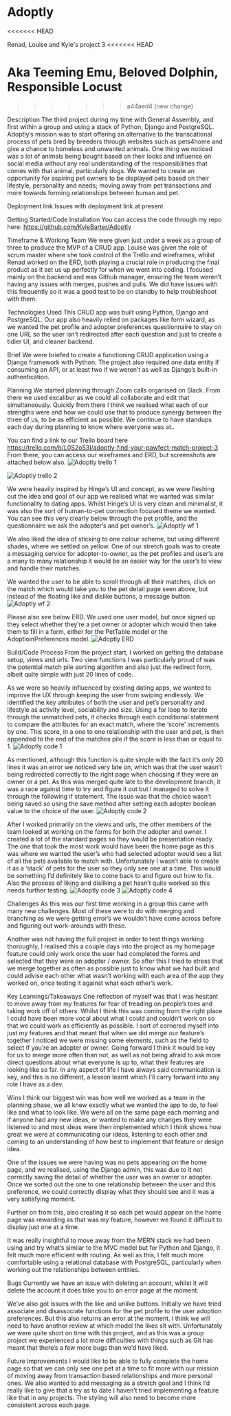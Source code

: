 # Adoptly

<<<<<<< HEAD

Renad, Louise and Kyle's project 3
<<<<<<< HEAD

Aka Teeming Emu, Beloved Dolphin, Responsible Locust
=======
>>>>>>> a44aed4 (new change)

Description
The third project during my time with General Assembly, and first within a group and using a stack of Python, Django and PostgreSQL. 
Adoptly’s mission was to start offering an alternative to the transcational process of pets bred by breeders through websites such 
as pets4home and give a chance to homeless and unwanted animals. One thing we noticed was a lot of animals being bought based on their 
looks and influence on social media without any real understanding of the responsibilities that comes with that animal, particularly dogs. 
We wanted to create an opportunity for aspiring pet owners to be displayed pets based on their lifestyle, personality and needs; moving 
away from pet transactions and more towards forming relationships between human and pet.

Deployment link
Issues with deployment link at present

Getting Started/Code Installation
You can access the code through my repo here:
https://github.com/KyleBarter/Adoptly

Timeframe & Working Team
We were given just under a week as a group of three to produce the MVP of a CRUD app. Louise was given the role of scrum master where she 
took control of the Trello and wireframes, whilst Renad worked on the ERD, both playing a crucial role in producing the final product as 
it set us up perfectly for when we went into coding. I focused mainly on the backend and was Github manager, ensuring the team weren’t having 
any issues with merges, pushes and pulls. We did have issues with this frequently so it was a good test to be on standby to help troubleshoot with them.

Technologies Used
This CRUD app was built using Python, Django and PostgreSQL. Our app also heavily relied on packages like form wizard, as we wanted the pet profile 
and adopter preferences questionnaire to stay on one URL so the user isn’t redirected after each question and just to create a tidier UI, and cleaner backend. 

Brief
We were briefed to create a functioning CRUD application using a Django framework with Python. The project also required one data entity if consuming 
an API, or at least two if we weren’t as well as Django’s built-in authentication.

Planning
We started planning through Zoom calls organised on Slack. From there we used excalibur as we could all collaborate and edit that simultaneously. 
Quickly from there I think we realised what each of our strengths were and how we could use that to produce synergy between the three of us, to be as 
efficient as possible. We continue to have standups each day during planning to know where everyone was at..

You can find a link to our Trello board here
https://trello.com/b/L0S2o53I/adoptly-find-your-pawfect-match-project-3
From there, you can access our wireframes and ERD, but screenshots are attached below also.
![Adoptly trello 1](https://github.com/KyleBarter/Adoptly/assets/118014478/6d8a37cd-4337-4e48-a966-40b96cf47cca)

![Adoptly trello 2](https://github.com/KyleBarter/Adoptly/assets/118014478/d49f6a5a-25c5-4185-8b79-9fae8853f37b)


We were heavily inspired by Hinge’s UI and concept, as we were fleshing out the idea and goal of our app we realised what we wanted was similar functionality 
to dating apps. Whilst Hinge’s UI is very clean and minimalist, it was also the sort of human-to-pet connection focused theme we wanted. You can see this very 
clearly below through the pet profile, and the questionnaire we ask the adopter’s and pet owner’s.
 ![Adoptly wf 1](https://github.com/KyleBarter/Adoptly/assets/118014478/5885879b-61cb-4e5e-a29e-ebfe8ef08e7a)


We also liked the idea of sticking to one colour scheme, but using different shades, where we settled on yellow.
One of our stretch goals was to create a messaging service for adopter-to-owner, as the pet profiles and user’s are a many to many relationship it would be 
an easier way for the user’s to view and handle their matches.

We wanted the user to be able to scroll through all their matches, click on the match which would take you to the pet detail page seen above, but instead of 
the floating like and dislike buttons, a message button. 
![Adoptly wf 2](https://github.com/KyleBarter/Adoptly/assets/118014478/77f5cb50-9e7e-4440-8fb9-f697c371dc3c)


Please also see below ERD. We used one user model, but once signed up they select whether they’re a pet owner or adopter which would then take them to fill 
in a form, either for the PetTable model or the AdoptioinPreferences model. 
![Adoptly ERD](https://github.com/KyleBarter/Adoptly/assets/118014478/fd3f184d-fcf7-4aee-8bec-b66b829ac0dd)


Build/Code Process
From the project start, I worked on getting the database setup, views and urls. Two view functions I was particularly proud of was the potential match pile 
sorting algorithm and also just the redirect form, albeit quite simple with just 20 lines of code.

As we were so heavily influenced by existing dating apps, we wanted to improve the UX through keeping the user from swiping endlessly. We identified the key 
attributes of both the user and pet’s personality and lifestyle as activity level, sociability and size. Using a for loop to iterate through the unmatched pets, 
it checks through each conditional statement to compare the attributes for an exact match, where the ‘score’ increments by one. This score, in a one to one relationship 
with the user and pet, is then appended to the end of the matches pile if the score is less than or equal to 1. 
![Adoptly code 1](https://github.com/KyleBarter/Adoptly/assets/118014478/14309b55-a514-496e-b8b6-135e4aa8e37e)


As mentioned, although this function is quite simple with the fact it’s only 20 lines it was an error we noticed very late on, which was that the user wasn’t being 
redirected correctly to the right page when choosing if they were an owner or a pet. As this was merged quite late to the development branch, it was a race against 
time to try and figure it out but I managed to solve it through the following if statement. The issue was that the choice wasn’t being saved so using the save method 
after setting each adopter boolean value to the choice of the user. 
![Adoptly code 2](https://github.com/KyleBarter/Adoptly/assets/118014478/db22c78e-6231-407d-a541-37a2f53814bf)


After I worked primarily on the views and urls, the other members of the team looked at working on the forms for both the adopter and owner. I created a lot of the 
standard pages so they would be presentation ready. The one that took the most work would have been the home page as this was where we wanted the user’s who had 
selected adopter would see a list of all the pets available to match with.
Unfortunately I wasn’t able to create it as a ‘stack’ of pets for the user so they only see one at a time. This would be something I’d definitely like to come back to 
and figure out how to fix. Also the process of liking and disliking a pet hasn’t quite worked so this needs further testing.
![Adoptly code 3](https://github.com/KyleBarter/Adoptly/assets/118014478/f75cb3a6-9bb9-42a4-af12-32991eb33e82)
![Adoptly code 4](https://github.com/KyleBarter/Adoptly/assets/118014478/7dd2540a-4571-46c1-8806-46e09c3e2a53)



Challenges
As this was our first time working in a group this came with many new challenges. Most of these were to do with merging and branching as we were getting error’s we 
wouldn’t have come across before and figuring out work-arounds with these.

Another was not having the full project in order to test things working thoroughly, I realised this a couple days into the project as my homepage feature could only work 
once the user had completed the forms and selected that they were an adopter / owner. So after this I tried to stress that we merge together as often as possible just to 
know what we had built and could advise each other what wasn’t working with each area of the app they worked on, once testing it against what each other’s work.


Key Learnings/Takeaways
One reflection of myself was that I was hesitant to move away from my features for fear of treading on people’s toes and taking work off of others. Whilst I think this was 
coming from the right place I could have been more vocal about what I could and couldn’t work on so that we could work as efficiently as possible. I sort of cornered myself 
into just my features and that meant that when we did merge our feature’s together I noticed we were missing some elements, such as the field to select if you’re an adopter 
or owner. Going forward I think it would be key for us to merge more often than not, as well as not being afraid to ask more direct questions about what everyone is up to, 
what their features are looking like so far. In any aspect of life I have always said communication is key, and this is no different, a lesson learnt which I’ll carry forward 
into any role I have as a dev. 

Wins
I think our biggest win was how well we worked as a team in the planning phase, we all knew exactly what we wanted the app to do, to feel like and what to look like. We were 
all on the same page each morning and if anyone had any new ideas, or wanted to make any changes they were listened to and most ideas were then implemented which I think shows 
how great we were at communicating our ideas, listening to each other and coming to an understanding of how best to implement that feature or design idea.

One of the issues we were having was no pets appearing on the home page, and we realised, using the Django admin, this was due to it not correctly saving the detail of whether 
the user was an owner or adopter. Once we sorted out the one to one relationship between the user and this preference, we could correctly display what they should see and it was 
a very satisfying moment.

Further on from this, also creating it so each pet would appear on the home page was rewarding as that was my feature, however we found it difficult to display just one at a time.

It was really insightful to move away from the MERN stack we had been using and try what’s similar to the MVC model but for Python and Django, it felt much more efficient with routing. 
As well as this, I felt much more comfortable using a relational database with PostgreSQL, particularly when working out the relationships between entities.

Bugs
Currently we have an issue with deleting an account, whilst it will delete the account it does take you to an error page at the moment.

We’ve also got issues with the like and unlike buttons. Initially we have tried associate and disassociate functions for the pet profile to the user adoption preferences. But this 
also returns an error at the moment. I think we will need to have another review at which model the likes sit with. Unfortunately we were quite short on time with this project, and 
as this was a group project we experienced a lot more difficulties with things such as Git has meant that there’s a few more bugs than we’d have liked.

Future Improvements
I would like to be able to fully complete the home page so that we can only see one pet at a time to fit more with our mission of moving away from transaction based relationships and 
more personal ones. We also wanted to add messaging as a stretch goal and I think I’d really like to give that a try as to date I haven’t tried implementing a feature like that in any projects. 
The styling will also need to become more consistent across each page.

